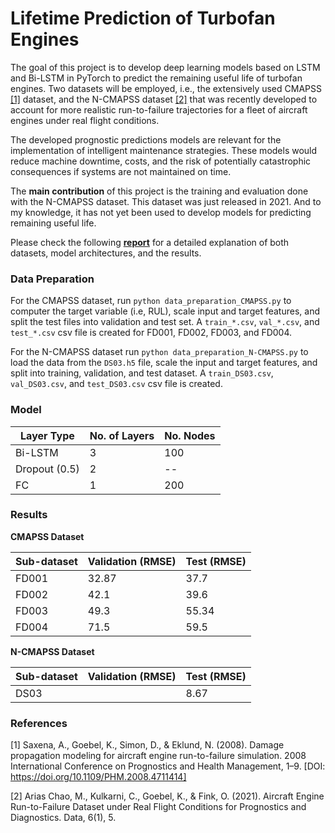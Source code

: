 # Lifetime Prediction of Turbofan Engines

The goal of this project is to develop deep learning models based on LSTM and Bi-LSTM in PyTorch to predict the remaining useful life of turbofan engines.
Two datasets will be employed, i.e., the extensively used CMAPSS [[1]](#1) dataset, and the N-CMAPSS dataset [[2]](#2) that was recently developed to account for more realistic run-to-failure trajectories for a fleet of aircraft engines under real flight conditions.

The developed prognostic predictions models are relevant for the implementation of intelligent maintenance strategies. 
These models would reduce machine downtime, costs, and the risk of potentially catastrophic consequences if systems are not maintained on time.

The **main contribution** of this project is the training and evaluation done with the N-CMAPSS dataset.
This dataset was just released in 2021. And to my knowledge, it has not yet been used to develop models for predicting remaining useful life.

Please check the following [**report**](Documentation/Report.pdf) for a detailed explanation of both datasets, model architectures, and the results.

### Data Preparation

For the CMAPSS dataset, run `python data_preparation_CMAPSS.py` to computer the target variable (i.e, RUL), scale input and target features, and split the test files into validation and test set.
A `train_*.csv`, `val_*.csv`, and `test_*.csv` csv file is created for FD001, FD002, FD003, and FD004.

For the N-CMAPSS dataset run `python data_preparation_N-CMAPSS.py` to load the data from the `DS03.h5` file, scale the input and target features, and split into training, validation, and test dataset.
A `train_DS03.csv`, `val_DS03.csv`, and `test_DS03.csv` csv file is created.

### Model

| Layer Type | No. of Layers | No. Nodes | 
| ---------- | ------------- | --------- |
| Bi-LSTM    | 3             | 100       |
| Dropout (0.5) | 2          | --        |
| FC         | 1             | 200       |

### Results

**CMAPSS Dataset**

| Sub-dataset | Validation (RMSE) | Test (RMSE) |
| ----------- | ----------------- | ----------- |
| FD001       | 32.87             | 37.7        |
| FD002       | 42.1              | 39.6        |
| FD003       | 49.3              | 55.34       |
| FD004       | 71.5              | 59.5        |

**N-CMAPSS Dataset**

| Sub-dataset | Validation (RMSE) | Test (RMSE) |
| ----------- | ----------------- | ----------- |
| DS03        |                   | 8.67        |


### References

<a id="1">[1]</a>
Saxena, A., Goebel, K., Simon, D., & Eklund, N. (2008). Damage propagation modeling for aircraft engine run-to-failure simulation. 2008 International Conference on Prognostics and Health Management, 1–9. [DOI: https://doi.org/10.1109/PHM.2008.4711414]

<a id="2">[2]</a>
Arias Chao, M., Kulkarni, C., Goebel, K., & Fink, O. (2021). Aircraft Engine Run-to-Failure Dataset under Real Flight Conditions for Prognostics and Diagnostics. Data, 6(1), 5.